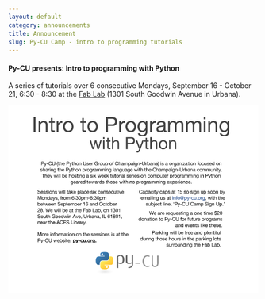 ```yaml
---
layout: default
category: announcements
title: Announcement
slug: Py-CU Camp - intro to programming tutorials
---
```


#### Py-CU presents: Intro to programming with Python
A series of tutorials over 6 consecutive Mondays, September 16 - October 21,
6:30 - 8:30 at the <a href='http://cucfablab.org/'>Fab Lab</a> (1301 South Goodwin Avenue in Urbana).

<img alt="Intro to programming with Python - flyer" src="/img/pycucamp_flyer.png" style="width:700px" />
